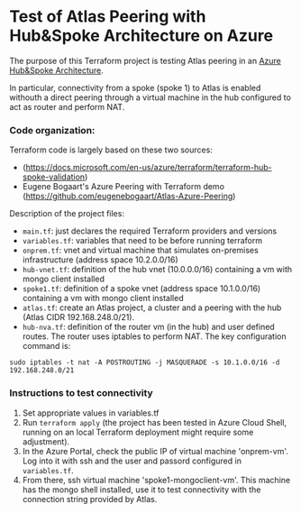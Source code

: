 # Test of Atlas Peering with Hub&Spoke Architecture on Azure
The purpose of this Terraform project is testing Atlas peering in an [Azure Hub&Spoke Architecture](https://docs.microsoft.com/en-us/azure/architecture/reference-architectures/hybrid-networking/hub-spoke).

In particular, connectivity from a spoke (spoke 1) to Atlas is enabled withouth a direct peering through a virtual machine in the hub configured to act as router and perform NAT.

### Code organization:
Terraform code is largely based on these two sources:
- (https://docs.microsoft.com/en-us/azure/terraform/terraform-hub-spoke-validation)
- Eugene Bogaart's Azure Peering with Terraform demo (https://github.com/eugenebogaart/Atlas-Azure-Peering)

Description of the project files:
- `main.tf`: just declares the required Terraform providers and versions
- `variables.tf`: variables that need to be before running terraform
- `onprem.tf`: vnet and virtual machine that simulates on-premises infrastructure (address space 10.2.0.0/16)
- `hub-vnet.tf`: definition of the hub vnet (10.0.0.0/16) containing a vm with mongo client installed
- `spoke1.tf`: definition of a spoke vnet (address space 10.1.0.0/16) containing a vm with mongo client installed
- `atlas.tf`: create an Atlas project, a cluster and a peering with the hub (Atlas CIDR 192.168.248.0/21).
- `hub-nva.tf`: definition of the router vm (in the hub) and user defined routes.
The router uses iptables to perform NAT. The key configuration command is:
```
sudo iptables -t nat -A POSTROUTING -j MASQUERADE -s 10.1.0.0/16 -d 192.168.248.0/21
```

### Instructions to test connectivity

1. Set appropriate values in variables.tf
2. Run `terraform apply` (the project has been tested in Azure Cloud Shell, running on an local Terraform deployment might require some adjustment).
3. In the Azure Portal, check the public IP of virtual machine 'onprem-vm'. Log into it with ssh and the user and passord configured in `variables.tf`.
4. From there, ssh virtual machine 'spoke1-mongoclient-vm'. This machine has the mongo shell installed, use it to test connectivity with the connection string provided by Atlas.

